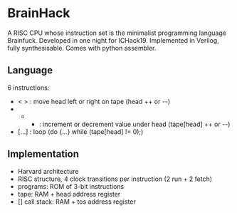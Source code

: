 # BrainHack
A RISC CPU whose instruction set is the minimalist programming language Brainfuck. 
Developed in one night for ICHack19. Implemented in Verilog, fully synthesisable.
Comes with python assembler.


## Language
6 instructions:
- < > : move head left or right on tape (head ++ or --)
- + - : increment or decrement value under head (tape[head] ++ or --)
- [...] : loop (do {...} while (tape[head] != 0);)

## Implementation
- Harvard architecture
- RISC structure, 4 clock transitions per instruction (2 run + 2 fetch)
- programs: ROM of 3-bit instructions
- tape: RAM + head address register
- [] call stack: RAM + tos address register